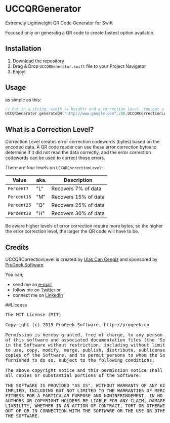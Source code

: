 # UCCQRGenerator
Extremely Lightweight QR Code Generator for Swift

Focused only on generatig a QR code to create fastest option available.

Installation
------------

1. Download the repository
2. Drag & Drop `UCCQRGenerator.swift` file to your Project Navigator
3. Enjoy!

Usage
-----

as simple as this:

```swift
// Put in a string, width (= height) and a correction level. You get a UIImage.
UCCQRGenerator.generateQR("http://www.google.com",200,UCCQRCorrectionLevel.Percent30)
```

What is a Correction Level?
---------------------------

Correction Level creates error correction codewords (bytes) based on the encoded data. A QR code reader can use these error correction bytes to determine if it did not read the data correctly, and the error correction codewords can be used to correct those errors.

There are four levels on `UCCQRCorrectionLevel`:

| Value        | aka. | Description          |
| ------------ | ---- | -------------------- |
| `Percent7`     | "L"  | Recovers 7% of data  |
| `Percent15`    | "M"  | Recovers 15% of data |
| `Percent25`    | "Q"  | Recovers 25% of data |
| `Percent30`    | "H"  | Recovers 30% of data |

Be aware higher levels of error correction require more bytes, so the higher the error correction level, the larger the QR code will have to be.

Credits
-------

UCCQRCorrectionLevel is created by [Ulas Can Cengiz](http://linkedin.com/in/ulascengiz) and sponsored by [ProGeek Software](http://progeek.co).

You can;

* send me an [e-mail](mailto:ulas@progeek.co),
* follow me on [Twitter](https://twitter.com/ulsc) or
* connect me on [LinkedIn](http://linkedin.com/in/ulascengiz)

##License

<pre>
The MIT License (MIT)

Copyright (c) 2015 ProGeek Software, http://progeek.co

Permission is hereby granted, free of charge, to any person obtaining a copy
of this software and associated documentation files (the "Software"), to deal
in the Software without restriction, including without limitation the rights
to use, copy, modify, merge, publish, distribute, sublicense, and/or sell
copies of the Software, and to permit persons to whom the Software is
furnished to do so, subject to the following conditions:

The above copyright notice and this permission notice shall be included in
all copies or substantial portions of the Software.

THE SOFTWARE IS PROVIDED "AS IS", WITHOUT WARRANTY OF ANY KIND, EXPRESS OR
IMPLIED, INCLUDING BUT NOT LIMITED TO THE WARRANTIES OF MERCHANTABILITY,
FITNESS FOR A PARTICULAR PURPOSE AND NONINFRINGEMENT. IN NO EVENT SHALL THE
AUTHORS OR COPYRIGHT HOLDERS BE LIABLE FOR ANY CLAIM, DAMAGES OR OTHER
LIABILITY, WHETHER IN AN ACTION OF CONTRACT, TORT OR OTHERWISE, ARISING FROM,
OUT OF OR IN CONNECTION WITH THE SOFTWARE OR THE USE OR OTHER DEALINGS IN
THE SOFTWARE.
</pre>
